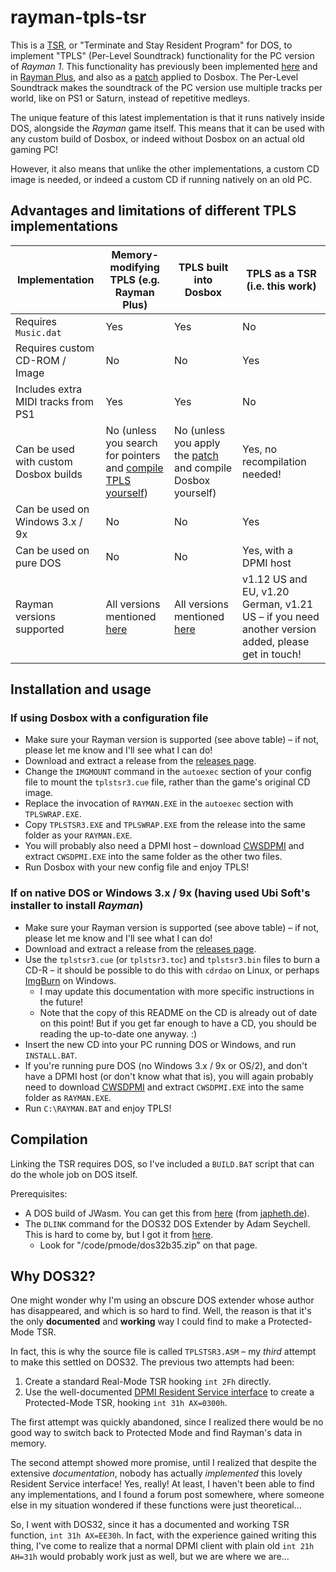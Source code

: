 # rayman-tpls-tsr
This is a [TSR](https://en.wikipedia.org/wiki/Terminate_and_stay_resident_program), or "Terminate and Stay Resident Program" for DOS,
to implement "TPLS" (Per-Level Soundtrack) functionality for the PC version of _Rayman 1_. This functionality has previously been implemented
[here](https://github.com/Snaggly/Rayman1Dos-TPLS) and in [Rayman Plus](https://raymanpc.com/forum/viewtopic.php?f=89&t=25867),
and also as a [patch](https://raymanpc.com/forum/viewtopic.php?f=89&t=28341) applied to Dosbox. The Per-Level Soundtrack makes the soundtrack
of the PC version use multiple tracks per world, like on PS1 or Saturn, instead of repetitive medleys.

The unique feature of this latest implementation is that it runs natively inside DOS, alongside the _Rayman_ game itself.
This means that it can be used with any custom build of Dosbox, or indeed without Dosbox on an actual old gaming PC!

However, it also means that unlike the other implementations, a custom CD image is needed, or indeed a custom CD if running natively on an old PC.

## Advantages and limitations of different TPLS implementations

|Implementation |Memory-modifying TPLS (e.g. Rayman Plus) |TPLS built into Dosbox | TPLS as a TSR (i.e. this work) |
--- |--- | --- | ---
|Requires `Music.dat` | Yes | Yes | No |
|Requires custom CD-ROM / Image | No | No | Yes |
|Includes extra MIDI tracks from PS1 | Yes | Yes | No |
|Can be used with custom Dosbox builds | No (unless you search for pointers and [compile TPLS yourself](https://github.com/Snaggly/Rayman1Dos-TPLS/blob/master/OffsetList.h)) | No (unless you apply the [patch](https://raymanpc.com/forum/viewtopic.php?f=89&t=28341) and compile Dosbox yourself) | Yes, no recompilation needed! |
|Can be used on Windows 3.x / 9x | No | No | Yes |
|Can be used on pure DOS | No | No | Yes, with a DPMI host|
|Rayman versions supported | All versions mentioned [here](https://github.com/RayCarrot/RayCarrot.RCP.Metro/blob/2e5ace35ba8d064dc7a592d9700aa311853b6deb/RayCarrot.RCP.Metro/Utilities/Games/Rayman%201/TPLS/TPLSRaymanVersion.cs) | All versions mentioned [here](https://github.com/RayCarrot/RayCarrot.RCP.Metro/blob/2e5ace35ba8d064dc7a592d9700aa311853b6deb/RayCarrot.RCP.Metro/Utilities/Games/Rayman%201/TPLS/TPLSRaymanVersion.cs) | v1.12 US and EU, v1.20 German, v1.21 US – if you need another version added, please get in touch!|

## Installation and usage

### If using Dosbox with a configuration file

* Make sure your Rayman version is supported (see above table) – if not, please let me know and I'll see what I can do!
* Download and extract a release from the [releases page](https://github.com/PluMGMK/rayman-tpls-tsr/releases).
* Change the `IMGMOUNT` command in the `autoexec` section of your config file to mount the `tplstsr3.cue` file, rather than the game's original CD image.
* Replace the invocation of `RAYMAN.EXE` in the `autoexec` section with `TPLSWRAP.EXE`.
* Copy `TPLSTSR3.EXE` and `TPLSWRAP.EXE` from the release into the same folder as your `RAYMAN.EXE`.
* You will probably also need a DPMI host – download [CWSDPMI](http://sandmann.dotster.com/cwsdpmi/csdpmi7b.zip) and extract `CWSDPMI.EXE` into the same folder as the other two files.
* Run Dosbox with your new config file and enjoy TPLS!

### If on native DOS or Windows 3.x / 9x (having used Ubi Soft's installer to install _Rayman_)

* Make sure your Rayman version is supported (see above table) – if not, please let me know and I'll see what I can do!
* Download and extract a release from the [releases page](https://github.com/PluMGMK/rayman-tpls-tsr/releases).
* Use the `tplstsr3.cue` (or `tplstsr3.toc`) and `tplstsr3.bin` files to burn a CD-R – it should be possible to do this with `cdrdao` on Linux, or perhaps [ImgBurn](https://www.imgburn.com/) on Windows.
  * I may update this documentation with more specific instructions in the future!
  * Note that the copy of this README on the CD is already out of date on this point! But if you get far enough to have a CD, you should be reading the up-to-date one anyway. :)
* Insert the new CD into your PC running DOS or Windows, and run `INSTALL.BAT`.
* If you're running pure DOS (no Windows 3.x / 9x or OS/2), and don't have a DPMI host (or don't know what that is), you will again probably need to download [CWSDPMI](http://sandmann.dotster.com/cwsdpmi/csdpmi7b.zip) and extract `CWSDPMI.EXE` into the same folder as `RAYMAN.EXE`.
* Run `C:\RAYMAN.BAT` and enjoy TPLS!

## Compilation

Linking the TSR requires DOS, so I've included a `BUILD.BAT` script that can do the whole job on DOS itself.

Prerequisites:
* A DOS build of JWasm. You can get this from [here](https://www.japheth.de/Download/JWasm/JWasm211bd.zip) (from [japheth.de](https://www.japheth.de/JWasm.html)).
* The `DLINK` command for the DOS32 DOS Extender by Adam Seychell. This is hard to come by, but I got it from [here](https://hornet.org/cgi-bin/scene-search.cgi?search=AM).
  * Look for "/code/pmode/dos32b35.zip" on that page.

## Why DOS32?

One might wonder why I'm using an obscure DOS extender whose author has disappeared, and which is so hard to find.
Well, the reason is that it's the only __documented__ and __working__ way I could find to make a Protected-Mode TSR.

In fact, this is why the source file is called `TPLSTSR3.ASM` – my _third_ attempt to make this settled on DOS32. The previous two attempts had been:

1. Create a standard Real-Mode TSR hooking `int 2Fh` directly.
2. Use the well-documented [DPMI Resident Service interface](http://www.delorie.com/djgpp/doc/dpmi/ch4.8.html) to create a Protected-Mode TSR, hooking `int 31h AX=0300h`.

The first attempt was quickly abandoned, since I realized there would be no good way to switch back to Protected Mode and find Rayman's data in memory.

The second attempt showed more promise, until I realized that despite the extensive _documentation_, nobody has actually _implemented_ this lovely Resident Service interface! Yes, really!
At least, I haven't been able to find any implementations, and I found a forum post somewhere, where someone else in my situation wondered if these functions were just theoretical…

So, I went with DOS32, since it has a documented and working TSR function, `int 31h AX=EE30h`.
In fact, with the experience gained writing this thing, I've come to realize that a normal DPMI client with plain old `int 21h AH=31h`
would probably work just as well, but we are where we are…
